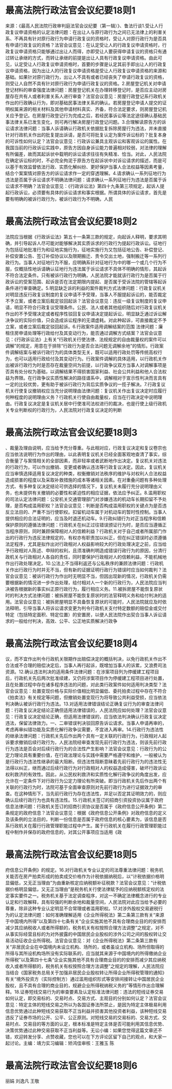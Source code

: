 # 最高法院行政法官会议纪要18则1

来源：《最高人民法院行政审判庭法官会议纪要（第一辑）》、鲁法行谈1.受让人行政复议申请资格的认定法律问题：在出让人与原行政行为之间已无法律上的利害关系、不再具有针对原行政行为申请行政复议的资格时，受让人对原行政行为是否具有申请行政复议的资格？法官会议意见：在认定受让人的行政复议申请资格时，行政复议申请资格只能够通过出让人而得，亦即受让人要获得申请复议的资格只有通过转让承继的方式，而转让承继的前提是出让人具有行政复议申请资格。由此可见，认定受让人行政复议申请资格时，首要的步骤是认定其前手即出让人的行政复议申请资格，因为出让人的行政复议申请资格是受让人行政复议申请资格的来源和基础。如果针对原行政行为，出让人不具有或者已经丧失了申请行政复议的资格，则受让人自然不具有针对原行政行为申请行政复议的资格。2.房屋登记机关对申请登记材料的审查强度法律问题：房屋登记机关在办理转移登记时，是否应主动对房屋存在共有人或者利害关系人进行审查？法官会议意见：房屋行政登记系行政机关作出的行政确认行为，即对基础民事法律关系的确认。若房屋登记申请人提交的证明权属来源的相关材料及其他申请材料真实、齐备，符合法定要求，则房屋登记机关应予登记。在房屋行政登记行为完成之后，若经民事诉讼等法定途径确认基础民事法律关系已发生变化，则可再行解决房屋行政登记问题。3.合理解读原告方的诉讼请求法律问题：当事人诉请确认行政机关依据批复拆除房屋行为违法，并未直接针对行政机关作出的批复提出诉请，是否可将批复认定为案件诉讼标的？批复本身的可诉性如何认定？法官会议意见：行政诉讼兼具主观诉讼和客观诉讼的属性。在我国当前的行政诉讼实践中，原告方因自身诉讼能力普遍相对较弱，对法律的理解有所偏差，故而其起诉状中载明的诉讼请求往往有失精准、恰当。对此，人民法院在确定诉讼标的时，不必完全拘泥于原告方在起诉状中对诉讼请求的描述，而是可以基于有效监督依法行政、实质化解纠纷、更好保护当事人合法权益等因素考量，结合个案案情对原告方的诉讼请求作一定的穿透理解。4.请求确认一系列征地行为违法是否属于诉讼请求不明确法律问题：请求确认一系列征地行为违法是否属于诉讼请求不明确？法官会议意见：《行政诉讼法》第四十九条第三项规定，起诉人提起行政诉讼，必须要有具体的诉讼请求和事实根据。所谓具体的诉讼请求，首先是要有明确的被诉行政行为，被诉行政行为不明确，人民

# 最高法院行政法官会议纪要18则2

法院应当根据《行政诉讼法》第五十一条第三款的规定，向起诉人释明，要求其明确，并引导起诉人尽可能对能够解决其实质诉求的行政行为提起行政诉讼。征地行为包括征地批准行为和征地实施行为，征地实施行为又包括征地公告、补偿登记、补偿安置公告、签订补偿协议以及限期搬迁、责令交出土地，强制搬迁等一系列行政行为。当事人对征地行为不服，应明确系针对征地行为中的哪一个或几个行为不服，仅概括性地诉请确认征地行为违法属于诉讼请求不具体不明确的情形，其起诉不符合法定条件。只有被诉行政行为明确，人民法院才能就该行政行为是否属于行政诉讼的受案范围、起诉是否在法定期限内提起、是否属于受诉法院的管辖等起诉条件进行审查确定。5.明显缺乏诉的利益的案件裁判方式法律问题：行政复议机关对明显违反行政复议制度的复议申请不予受理，当事人不服提起诉讼的，能否裁定不予立案，或者立案后裁定驳回起诉？法官会议意见：违反一级复议制度的复议申请，明显不符合行政复议受理条件。公民、法人或者其他组织随后对行政复议机关作出的不予受理决定或者程序性驳回复议申请决定提起诉讼，明显缺乏通过诉讼解决争议的实际价值，只会造成诉讼程序的无谓虚耗。对此种起诉，可直接裁定不予立案，或者立案后裁定驳回起诉。6.行政案件适用调解结案的范围 法律问题：廉租住房申请处理等行政给付及其变动行为，能否通过调解方式结案？法官会议意见：《行政诉讼法》上有关“行政机关行使法律、法规规定的自由裁量权的案件可以调解”的规定，用意在于排除“行政行为是否合法问题无调解余地”的情形。行政案件调解结案与被诉行政行为的具体类型无关，既可以适用行政处罚等传统高权行为，也可以适用行政给付及其变动行为。行政案件调解的具体适用，以行政机关作出被诉行政行为时是否存在裁量空间为前提，以行政争议双方当事人对调解事项是否具有处分权为基础，以调解结果不得损害国家利益、社会公共利益和他人合法权益为界限。在行政争议实质性解决的路径谱系中，调解相对于宣示性判决而言具有一定的比较优势，更有助于被诉行政行为背后实质争议的一揽子解决。7.行政复议机关行使复议撤销权应当充分说明理由法律问题：复议机关作出复议决定时应履行何种程度的说明理由义务？行政机关行使自由裁量权，应当在行政决定中说明理由。行政复议决定是复议机关居中行使准司法权进行的裁决，也是行使上级行政机关专业判断权的行政行为，人民法院对行政复议决定的判断

# 最高法院行政法官会议纪要18则3

、裁量及理由说明，应当给予充分尊重。与此相对应，行政复议决定和复议卷宗也应当依法说明行为作出的理由，以此表明复议机关已经全面客观地查清了事实，综合衡量了与案情相关的全部因素，而非轻率或者武断地作出决定。复议机关对违法的行政行为，可以作出撤销、变更或者确认违法等行政复议决定。因此，复议机关应当审慎选择适用复议决定的种类，权衡撤销对法秩序的维护与对权利人合法权益造成损害的程度以及采取补救措施的成本等诸相关因素。在对重叠问题有多种处理方式、有多种复议决定结论可供选择的情况下，复议机关未履行充分说明理由义务，也未提供有关撤销的必要性和紧迫性的相应证据，依法应予纠正。8.滥用职权的司法认定法律问题：公安机关交通管理部门对涉嫌违法的机动车长期扣留不予处理，是否构成滥用职权？法官会议意见：判断是否构成滥用职权的关键点为是否违反立法目的、严重不当行使职权。扣留机动车属于对机动车的暂时性控制。当事人提供相应的合法证明的，应当及时退还机动车。9.行政纠错行为对正当程序和信赖保护原则的遵循法律问题：行政机关在纠正过往错误颁证行为时，是否应当遵循正当程序原则，同时兼顾保障相对人的信赖利益？行政机关对于自己或者所属部门作出的行政行为违反法律规定的，有权亦有职责加以纠正，但在纠正错误时必须遵循法定程序，尤其是拟作出对行政相对人权益影响较大的行政处理决定之前，应当给予行政相对人陈述、申辩的权利，且须准确判明造成错误行政行为的原因，分清行政机关与行政相对人各自的责任，同时要保护行政相对人的信赖利益，不能机械地作出行政处理决定。10.公法上不当得利返还与公私秩序的兼顾法律问题：行政机关作出行政行为时并无不当，但有新的证据证明行政行为错误时应当如何裁判？法官会议意见：被诉行政行为作出时无明显不当，但因出现新的情况，行政机关仍需要根据新的情况进一步作出处理，给付相对人一个新的行政行为，人民法院应当判决被告根据新的事实纠正原行政行为，履行相应义务。11.被拆房屋不能恢复原状时的判决方式法律问题：被拆房屋不能恢复原状时的法官释明义务和给付判决的适用。法官会议意见：被拆房屋明显不具备恢复原状的可能时，人民法院就应及时依法释明，引导当事人将诉讼请求变更为判令行政机关支付特定数额的赔偿金或交付特定（包括特定面积、特定位置）的安置房，以便人民法院作出契合当事人诉讼请求的一般给付判决，高效、公平、公正地实质解决行政争

# 最高法院行政法官会议纪要18则4

议，而不宜作出判令行政机关限期作出赔偿决定的概括判决，以免行政机关作出不合法或不合理的赔偿决定后，当事人再行起诉，既增加当事人的诉累，又浪费司法资源。12.确认违法判决的适用条件法律问题：在涉案项目列为停缓建工程项目后，行政机关先后两次批准续建，又仍将涉案项目作为停缓建工程项目进行处置，且在处置过程中存在诸多程序违法的问题，对此类行政案件如何适用判决类型？法官会议意见：处置变现价格与实际价值相比明显偏低、委托拍卖过程中存在不符合《拍卖法》有关规定等问题，但撤销处置变现行为将导致公共利益受损，应当依法判决确认被诉行政行为违法。13.对适用法律错误结论正确复议行为的审查法律问题：行政复议决定结论正确但适用法律错误的，人民法院应如何处理？法官会议意见：行政复议决定结论正确，但适用法律错误的，应当依法判决确认行政复议决定违法，保留法律效力。一、二审错误判决驳回原告诉讼请求。当事人申请再审的，考虑再审纠错功能及实质化解行政争议需要，不宜进入再审。14.行政行为违法性的继承法律问题：行政机关先后作出两个具有一定关联的行政行为，行政相对人起诉要求撤销后续行政行为，人民法院经审查发现先前行政行为违法，则该先前行政行为违法是否会对后续行政行为的合法性产生影响？法官会议意见：行政行为的公定力理论具有重要价值，在行政法理论与实践中需要严格遵守和维护，一般被认为是行政行为违法性继承的最大阻断。但违法性阻断意昧着先前行政行为的违法性无法得以纠正，继而通过后续行政行为对行政相对人的权益造成侵害，破坏行政诉讼权利救济的有效性。因此，从公民权利救济和实质性化解行政争议的角度出发，应允许在一定条件下对行政行为公定力理论有所突破。即当行政机关先后作出两个有关联的行政行为时，法院可基于全面审查原则对先前行政行为进行证据效力的审查。在这种情形下，当先前行政行为存在违法性，并足以否定其证明效力的，则应确认后续行政行为也具有违法性。15.行政机关签订的招商引资投资协议属于政府信息法律问题：行政机关签订的招商引资协议是否属于《政府信息公开条例》第二条规定的政府信息？法官会议意见：根据《政府信息公开条例》对政府信息的定义及该条例的立法目的，判断一份信息是否属于政府信息的核心要素为，该信息是否系行政机关在履行行政管理职能过程中产生。属于行政机关在履行行政管理职能过程中制作并保存的政府信息的，对其公开事项应当适用《政

# 最高法院行政法官会议纪要18则5

府信息公开条例》的规定。16.对行政机关专业认定的司法尊重法律问题：税务机关能否在房产拍卖形成的拍卖成交价格作为计税依据纳税后，以“计税依据价格明显偏低，又无正当理由”为由重新核定应纳税额补征税款？法官会议意见：“计税依据价格明显偏低，又无正当理由”是税务机关行使法律赋予的应纳税额核定权的法定事实要件之一。税务机关基于法定调查程序，对这一不确定法律概念进行的专业认定和行政解释，具有较强的判断余地和裁量空间，人民法院对此应当给予必要的尊重，除非这种专业认定明显不合常理或者滥用职权。17.对涉外股权交易避税行为的认定法律问题：如何准确理解适用《企业所得税法》第二条第三款有关“来源于中国境内所得”以及第四十七条有关“企业实施其他不具有合理商业目的的安排而减少其应纳税收人或者所得额的，税务机关有权按照合理方法调整”之规定，对不从事实际经营且标的为对外披露的中国居民企业股权的涉外公司之间的股权转让交易活动征收企业所得税。法官会议意见：对《企业所得税法》第二条第三款有关“非居民企业在中国境内未设立机构、场所的，或者虽设立机构、场所但取得的所得与其所设机构场所没有实际联系的，应当就其来源于中国境内的所得缴纳企业所得税”以及第四十七条“企业实施其他不具有合理商业目的的安排而减少其应纳税收入或者所得额的，税务机关有权按照合理方法调整”之规定的理解，人民法院应当结合《国家税务总局关于加强非居民企业股权转让所得企业所得税管理的通知》有关“境外投资方（实际控制方）通过滥用组织形式等安排间接转让中国居民企业股权，且不具有合理的商业目的，规避企业所得税纳税义务的”等情形作出合理解释。18.证券短线交易行为的审查要素及认定标准法律问题：违法的短线证券交易如何认定，即交易标的、交易时点、交易方式、主观目的分别如何认定？法官会议意见：特定主体的短线交易之所以为各国证券法所禁止，是因为特定主体极易利用信息优势通过此种短线交易获取不正当利益并损害其他投资者利益，该种短线交易违反了证券市场的公开、公平、公正原则。对短线交易的交易标的、交易方式、交易时点、交易目的等方面的认定，根本标准是特定主体是否可能利用其信息优势、决策优势通过此种交易获取不正当利益等。无讼小编：如果您觉得这篇文章还不错，欢迎转发分享、点赞收藏，您也可以在下方评论区留下自己的观点，和大家一起讨论。主编：靖力实习编辑：矫鸿佳审核：王雅玉 陈

# 最高法院行政法官会议纪要18则6

丽娟 刘逸凡 王敬

